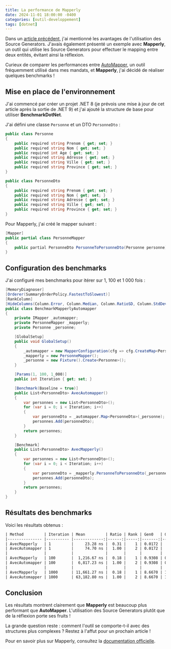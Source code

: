 ```yaml
---
title: La performance de Mapperly
date: 2024-11-01 18:00:00 -0400
categories: [outil-developpement]
tags: [dotnet]
---
```


Dans un [article précédent](https://codewithfrenchy.com/posts/source-generator-dotnet/), j'ai mentionné les avantages de l'utilisation des Source Generators. J'avais également présenté un exemple avec **Mapperly**, un outil qui utilise les Source Generators pour effectuer le mapping entre deux entités, évitant ainsi la réflexion. 

Curieux de comparer les performances entre [AutoMapper](https://docs.automapper.org/en/stable/), un outil fréquemment utilisé dans mes mandats, et **Mapperly**, j'ai décidé de réaliser quelques benchmarks !

## Mise en place de l'environnement

J'ai commencé par créer un projet .NET 8 (je prévois une mise à jour de cet article après la sortie de .NET 9) et j'ai ajouté la structure de base pour utiliser **BenchmarkDotNet**. 

J'ai défini une classe `Personne` et un DTO `PersonneDto` :

```csharp
public class Personne
{
    public required string Prenom { get; set; }
    public required string Nom { get; set; }
    public required int Age { get; set; }
    public required string Adresse { get; set; }
    public required string Ville { get; set; }
    public required string Province { get; set; }
}

public class PersonneDto
{
    public required string Prenom { get; set; }
    public required string Nom { get; set; }
    public required string Adresse { get; set; }
    public required string Ville { get; set; }
    public required string Province { get; set; }
}
```

Pour Mapperly, j'ai créé le mapper suivant :

```csharp
[Mapper]
public partial class PersonneMapper
{
    public partial PersonneDto PersonneToPersonneDto(Personne personne);
}
```

## Configuration des benchmarks

J'ai configuré mes benchmarks pour itérer sur 1, 100 et 1 000 fois :

```csharp
[MemoryDiagnoser]
[Orderer(SummaryOrderPolicy.FastestToSlowest)]
[RankColumn]
[HideColumns(Column.Error, Column.Median, Column.RatioSD, Column.StdDev)]
public class BenchmarkMapperlyAutomapper
{
    private IMapper _automapper;
    private PersonneMapper _mapperly;
    private Personne _personne;

    [GlobalSetup]
    public void GlobalSetup()
    {
        _automapper = new MapperConfiguration(cfg => cfg.CreateMap<Personne, PersonneDto>()).CreateMapper();
        _mapperly = new PersonneMapper();
        _personne = new Fixture().Create<Personne>();
    }

    [Params(1, 100, 1_000)]
    public int Iteration { get; set; }

    [Benchmark(Baseline = true)]
    public List<PersonneDto> AvecAutomapper()
    {
        var personnes = new List<PersonneDto>();
        for (var i = 0; i < Iteration; i++)
        {
            var personneDto = _automapper.Map<PersonneDto>(_personne);
            personnes.Add(personneDto);
        }
        return personnes;
    }

    [Benchmark]
    public List<PersonneDto> AvecMapperly()
    {
        var personnes = new List<PersonneDto>();
        for (var i = 0; i < Iteration; i++)
        {
            var personneDto = _mapperly.PersonneToPersonneDto(_personne);
            personnes.Add(personneDto);
        }
        return personnes;
    }
}
```

## Résultats des benchmarks

Voici les résultats obtenus :

```txt
| Method         | Iteration | Mean         | Ratio | Rank | Gen0   | Gen1   | Allocated | Alloc Ratio |
|--------------- |---------- |-------------:|------:|-----:|-------:|-------:|----------:|------------:|
| AvecMapperly   | 1         |     23.28 ns |  0.31 |    1 | 0.0172 |      - |     144 B |        1.00 |
| AvecAutomapper | 1         |     74.70 ns |  1.00 |    2 | 0.0172 |      - |     144 B |        1.00 |
|                |           |              |       |      |        |        |           |             |
| AvecMapperly   | 100       |  1,216.67 ns |  0.18 |    1 | 0.9308 | 0.0229 |    7792 B |        1.00 |
| AvecAutomapper | 100       |  6,817.23 ns |  1.00 |    2 | 0.9308 | 0.0229 |    7792 B |        1.00 |
|                |           |              |       |      |        |        |           |             |
| AvecMapperly   | 1000      | 11,661.27 ns |  0.18 |    1 | 8.6670 | 1.7242 |   72600 B |        1.00 |
| AvecAutomapper | 1000      | 63,182.80 ns |  1.00 |    2 | 8.6670 | 1.7090 |   72600 B |        1.00 |
```

## Conclusion

Les résultats montrent clairement que **Mapperly** est beaucoup plus performant que **AutoMapper**. L'utilisation des Source Generators plutôt que de la réflexion porte ses fruits ! 

La grande question reste : comment l'outil se comporte-t-il avec des structures plus complexes ? Restez à l'affut pour un prochain article !

Pour en savoir plus sur Mapperly, consultez la [documentation officielle](https://mapperly.riok.app/docs/intro/).
